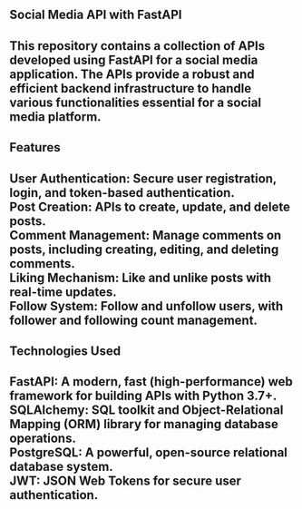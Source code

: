<h2>Social Media API with FastAPI<h2/>
This repository contains a collection of APIs developed using FastAPI for a social media application. The APIs provide a robust and efficient backend infrastructure to handle various functionalities essential for a social media platform.<br>

<h2>Features<h2/>
User Authentication: Secure user registration, login, and token-based authentication.<br>
Post Creation: APIs to create, update, and delete posts.<br>
Comment Management: Manage comments on posts, including creating, editing, and deleting comments.<br>
Liking Mechanism: Like and unlike posts with real-time updates.<br>
Follow System: Follow and unfollow users, with follower and following count management.<br>
<h2>Technologies Used<h2/>
FastAPI: A modern, fast (high-performance) web framework for building APIs with Python 3.7+.<br>
SQLAlchemy: SQL toolkit and Object-Relational Mapping (ORM) library for managing database operations.<br>
PostgreSQL: A powerful, open-source relational database system.<br>
JWT: JSON Web Tokens for secure user authentication.<br>

